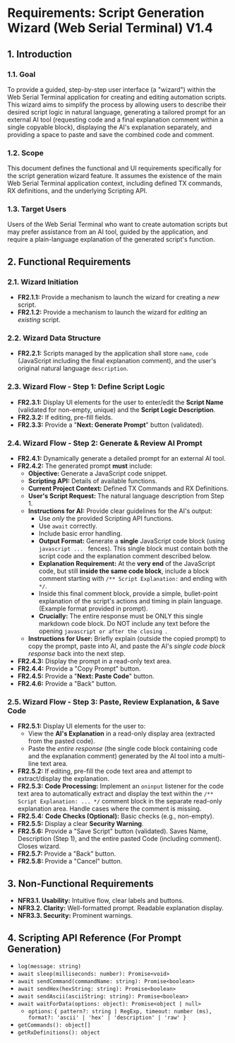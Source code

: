 # Requirements: Script Generation Wizard (Web Serial Terminal) V1.4

## 1. Introduction

### 1.1. Goal

To provide a guided, step-by-step user interface (a "wizard") within the Web Serial Terminal application for creating and editing automation scripts. This wizard aims to simplify the process by allowing users to describe their desired script logic in natural language, generating a tailored prompt for an external AI tool (requesting code and a final explanation comment within a single copyable block), displaying the AI's explanation separately, and providing a space to paste and save the combined code and comment.

### 1.2. Scope

This document defines the functional and UI requirements specifically for the script generation wizard feature. It assumes the existence of the main Web Serial Terminal application context, including defined TX commands, RX definitions, and the underlying Scripting API.

### 1.3. Target Users

Users of the Web Serial Terminal who want to create automation scripts but may prefer assistance from an AI tool, guided by the application, and require a plain-language explanation of the generated script's function.

## 2. Functional Requirements

### 2.1. Wizard Initiation

*   **FR2.1.1:** Provide a mechanism to launch the wizard for creating a *new* script.
*   **FR2.1.2:** Provide a mechanism to launch the wizard for *editing* an *existing* script.

### 2.2. Wizard Data Structure

*   **FR2.2.1:** Scripts managed by the application shall store `name`, `code` (JavaScript including the final explanation comment), and the user's original natural language `description`.

### 2.3. Wizard Flow - Step 1: Define Script Logic

*   **FR2.3.1:** Display UI elements for the user to enter/edit the **Script Name** (validated for non-empty, unique) and the **Script Logic Description**.
*   **FR2.3.2:** If editing, pre-fill fields.
*   **FR2.3.3:** Provide a "**Next: Generate Prompt**" button (validated).

### 2.4. Wizard Flow - Step 2: Generate & Review AI Prompt

*   **FR2.4.1:** Dynamically generate a detailed prompt for an external AI tool.
*   **FR2.4.2:** The generated prompt **must** include:
    *   **Objective:** Generate a JavaScript code snippet.
    *   **Scripting API:** Details of available functions.
    *   **Current Project Context:** Defined TX Commands and RX Definitions.
    *   **User's Script Request:** The natural language description from Step 1.
    *   **Instructions for AI:** Provide clear guidelines for the AI's output:
        *   Use *only* the provided Scripting API functions.
        *   Use `await` correctly.
        *   Include basic error handling.
        *   **Output Format:** Generate a **single** JavaScript code block (using ```javascript ... ``` fences). This single block must contain both the script code and the explanation comment described below.
        *   **Explanation Requirement:** At the **very end** of the JavaScript code, but still **inside the same code block**, include a block comment starting with `/** Script Explanation:` and ending with `*/`.
        *   Inside this final comment block, provide a simple, bullet-point explanation of the script's actions and timing in plain language. (Example format provided in prompt).
        *   **Crucially:** The entire response must be ONLY this single markdown code block. Do NOT include any text before the opening ```javascript or after the closing ```.
    *   **Instructions for User:** Briefly explain (outside the copied prompt) to copy the prompt, paste into AI, and paste the AI's *single code block response* back into the next step.
*   **FR2.4.3:** Display the prompt in a read-only text area.
*   **FR2.4.4:** Provide a "Copy Prompt" button.
*   **FR2.4.5:** Provide a "**Next: Paste Code**" button.
*   **FR2.4.6:** Provide a "Back" button.

### 2.5. Wizard Flow - Step 3: Paste, Review Explanation, & Save Code

*   **FR2.5.1:** Display UI elements for the user to:
    *   View the **AI's Explanation** in a read-only display area (extracted from the pasted code).
    *   Paste the *entire response* (the single code block containing code and the explanation comment) generated by the AI tool into a multi-line text area.
*   **FR2.5.2:** If editing, pre-fill the code text area and attempt to extract/display the explanation.
*   **FR2.5.3:** **Code Processing:** Implement an `oninput` listener for the code text area to automatically extract and display the text within the `/** Script Explanation: ... */` comment block in the separate read-only explanation area. Handle cases where the comment is missing.
*   **FR2.5.4:** **Code Checks (Optional):** Basic checks (e.g., non-empty).
*   **FR2.5.5:** Display a clear **Security Warning**.
*   **FR2.5.6:** Provide a "Save Script" button (validated). Saves Name, Description (Step 1), and the entire pasted Code (including comment). Closes wizard.
*   **FR2.5.7:** Provide a "Back" button.
*   **FR2.5.8:** Provide a "Cancel" button.

## 3. Non-Functional Requirements

*   **NFR3.1. Usability:** Intuitive flow, clear labels and buttons.
*   **NFR3.2. Clarity:** Well-formatted prompt. Readable explanation display.
*   **NFR3.3. Security:** Prominent warnings.

## 4. Scripting API Reference (For Prompt Generation)

*   `log(message: string)`
*   `await sleep(milliseconds: number): Promise<void>`
*   `await sendCommand(commandName: string): Promise<boolean>`
*   `await sendHex(hexString: string): Promise<boolean>`
*   `await sendAscii(asciiString: string): Promise<boolean>`
*   `await waitForData(options: object): Promise<object | null>`
    *   `options`: `{ pattern?: string | RegExp, timeout: number (ms), format?: 'ascii' | 'hex' | 'description' | 'raw' }`
*   `getCommands(): object[]`
*   `getRxDefinitions(): object`

